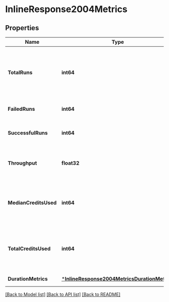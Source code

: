 # InlineResponse2004Metrics

## Properties
Name | Type | Description | Notes
------------ | ------------- | ------------- | -------------
**TotalRuns** | **int64** | The total number of runs, including runs that are still on-hold or running. | [default to null]
**FailedRuns** | **int64** | The number of failed runs. | [default to null]
**SuccessfulRuns** | **int64** | The number of successful runs. | [default to null]
**Throughput** | **float32** | The average number of runs per day. | [default to null]
**MedianCreditsUsed** | **int64** | The median credits consumed over the current timeseries interval. | [default to null]
**TotalCreditsUsed** | **int64** | The total credits consumed over the current timeseries interval. | [default to null]
**DurationMetrics** | [***InlineResponse2004MetricsDurationMetrics**](inline_response_200_4_metrics_duration_metrics.md) |  | [default to null]

[[Back to Model list]](../README.md#documentation-for-models) [[Back to API list]](../README.md#documentation-for-api-endpoints) [[Back to README]](../README.md)

